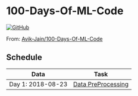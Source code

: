 # 100-Days-Of-ML-Code 

[![GitHub](https://img.shields.io/github/license/mashape/apistatus.svg?style=for-the-badge)](https://github.com/cloudyyyyy/100-Days-Of-ML-Code/blob/master/LICENSE)        

From: [Avik-Jain/100-Days-Of-ML-Code](https://github.com/Avik-Jain/100-Days-Of-ML-Code)

## Schedule

| Data | Task |
| ------ | ------ |
| Day 1: 2018-08-23 |[Data PreProcessing](https://github.com/Avik-Jain/100-Days-Of-ML-Code/blob/master/Code/Day%201_Data%20PreProcessing.md)|

